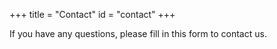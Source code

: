 +++
title = "Contact"
id = "contact"
+++


 If you have any questions, please fill in this form to contact us.